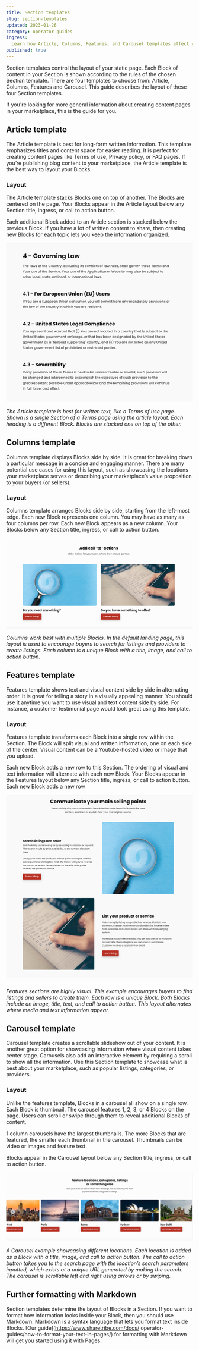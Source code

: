 ```yaml
---
title: Section templates
slug: section-templates
updated: 2023-01-26
category: operator-guides
ingress:
  Learn how Article, Columns, Features, and Carousel templates affect your static content layout in Flex. 
published: true
---
```


Section templates control the layout of your static page. Each Block of content in your Section is shown according to the rules of the chosen Section template. There are four templates to choose from: Article, Columns, Features and Carousel. This guide describes the layout of these four Section templates. 

If you're looking for more general information about creating content pages in your marketplace, this is the guide for you.

## Article template 

The Article template is best for long-form written information. This template emphasizes titles and content space for easier reading. It is perfect for creating content pages like Terms of use, Privacy policy, or FAQ pages. If you’re publishing blog content to your marketplace, the Article template is the best way to layout your Blocks. 


### Layout 

The Article template stacks Blocks one on top of another. The Blocks are centered on the page. Your Blocks appear in the Article layout below any Section title, ingress, or call to action button.

Each additional Block added to an Article section is stacked below the previous Block. If you have a lot of written content to share, then creating new Blocks for each topic lets you keep the information organized. 

![articles](./articles.png)

_The Article template is best for written text, like a Terms of use page. Shown is a single Section of a Terms page using the article layout. Each heading is a different Block. Blocks are stacked one on top of the other._

## Columns template 

Columns template displays Blocks side by side. It is great for breaking down a particular message in a concise and engaging manner. There are many potential use cases for using this layout, such as showcasing the locations your marketplace serves or describing your marketplace’s value proposition to your buyers (or sellers). 


### Layout 

Columns template arranges Blocks side by side, starting from the left-most edge. Each new Block represents one column. You may have as many as four columns per row. Each new Block appears as a new column. Your Blocks below any Section title, ingress, or call to action button.

![columns](./columns.png)

_Columns work best with multiple Blocks. In the default landing page, this layout is used to encourage buyers to search for listings and providers to create listings. Each column is a unique Block with a title, image, and call to action button._

## Features template 

Features template shows text and visual content side by side in alternating order. It is great for telling a story in a visually appealing manner. You should use it anytime you want to use visual and text content side by side. For instance, a customer testimonial page would look great using this template.

### Layout 

Features template transforms each Block into a single row within the Section. The Block will split visual and written information, one on each side of the center. Visual content can be a Youtube-hosted video or image that you upload. 

Each new Block adds a new row to this Section. The ordering of visual and text information will alternate with each new Block. Your Blocks appear in the Features layout below any Section title, ingress, or call to action button. Each new Block adds a new row 

![features](./features.png)

_Features sections are highly visual. This example encourages buyers to find listings and sellers to create them. Each row is a unique Block. Both Blocks include an image, title, text, and call to action button. This layout alternates where media and text information appear._

## Carousel template 

Carousel template creates a scrollable slideshow out of your content. It is another great option for showcasing information where visual content takes center stage. Carousels also add an interactive element by requiring a scroll to show all the information. Use this Section template to showcase what is best about your marketplace, such as popular listings, categories, or providers. 

### Layout 

Unlike the features template, Blocks in a carousel all show on a single row. Each Block is thumbnail. The carousel features 1, 2, 3, or 4 Blocks on the page. Users can scroll or swipe through them to reveal additional Blocks of content. 

1 column carousels have the largest thumbnails. The more Blocks that are featured, the smaller each thumbnail in the carousel. Thumbnails can be video or images and feature text.

Blocks appear in the Carousel layout below any Section title, ingress, or call to action button.

![carousel](./carousel.png)

_A Carousel example showcasing different locations. Each location is added as a Block with a title, image, and call to action button. The call to action button takes you to the search page with the location’s search parameters inputted, which exists at a unique URL generated by making the search. The carousel is scrollable left and right using arrows or by swiping._

## Further formatting with Markdown 

Section templates determine the layout of Blocks in a Section. If you want to format how information looks inside your Block, then you should use Markdown. Markdown is a syntax language that lets you format text inside Blocks. [Our guide](https://www.sharetribe.com/docs/
operator-guides/how-to-format-your-text-in-pages/) for formatting with Markdown will get you started using it with Pages. 